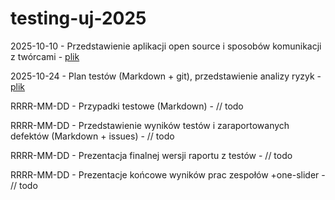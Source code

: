 # testing-uj-2025
2025-10-10 - Przedstawienie aplikacji open source i sposobów komunikacji z twórcami - [plik](2025.10.10.md)

2025-10-24 - Plan testów (Markdown + git), przedstawienie analizy ryzyk - [plik](plan-testow.md)

RRRR-MM-DD - Przypadki testowe (Markdown) - // todo

RRRR-MM-DD - Przedstawienie wyników testów i zaraportowanych defektów (Markdown + issues) - // todo

RRRR-MM-DD - Prezentacja finalnej wersji raportu z testów - // todo

RRRR-MM-DD - Prezentacje końcowe wyników prac zespołów +one-slider - // todo
